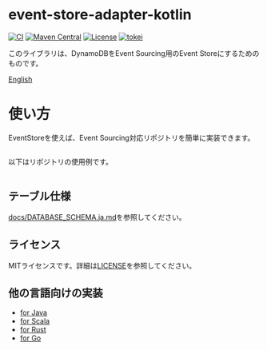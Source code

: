 # event-store-adapter-kotlin

[![CI](https://github.com/j5ik2o/event-store-adapter-kotlin/actions/workflows/ci.yml/badge.svg)](https://github.com/j5ik2o/event-store-adapter-kotlin/actions/workflows/ci.yml)
[![Maven Central](https://maven-badges.herokuapp.com/maven-central/com.github.j5ik2o/event-store-adapter-kotlin/badge.svg)](https://maven-badges.herokuapp.com/maven-central/com.github.j5ik2o/event-store-adapter-kotlin)
[![License](https://img.shields.io/badge/License-MIT-blue.svg)](https://opensource.org/licenses/MIT)
[![tokei](https://tokei.rs/b1/github/j5ik2o/event-store-adapter-kotlin)](https://github.com/XAMPPRocky/tokei)

このライブラリは、DynamoDBをEvent Sourcing用のEvent Storeにするためのものです。

[English](./README.md)

# 使い方

EventStoreを使えば、Event Sourcing対応リポジトリを簡単に実装できます。

```kotlin
```

以下はリポジトリの使用例です。

```kotlin
```

## テーブル仕様

[docs/DATABASE_SCHEMA.ja.md](docs/DATABASE_SCHEMA.ja.md)を参照してください。

## ライセンス

MITライセンスです。詳細は[LICENSE](LICENSE)を参照してください。

## 他の言語向けの実装

- [for Java](https://github.com/j5ik2o/event-store-adapter-java)
- [for Scala](https://github.com/j5ik2o/event-store-adapter-scala)
- [for Rust](https://github.com/j5ik2o/event-store-adapter-rs)
- [for Go](https://github.com/j5ik2o/event-store-adapter-go)
